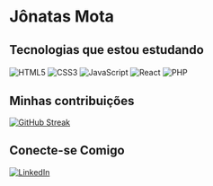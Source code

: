 # Jônatas Mota


## Tecnologias que estou estudando
#### 
![HTML5](https://img.shields.io/badge/HTML5-000?style=for-the-badge&logo=html5)
![CSS3](https://img.shields.io/badge/CSS3-000?style=for-the-badge&logo=css3&logoColor=264CE4)
![JavaScript](https://img.shields.io/badge/JavaScript-000?style=for-the-badge&logo=javascript)
![React](https://img.shields.io/badge/React-000?style=for-the-badge&logo=react)
![PHP](https://img.shields.io/badge/PhP-000?style=for-the-badge&logo=PHP)



## Minhas contribuições

[![GitHub Streak](https://streak-stats.demolab.com/?user=jondev97&theme=bear&background=000&border=30A3DC&dates=FFF)](https://git.io/streak-stats)
## Conecte-se Comigo

[![LinkedIn](https://img.shields.io/badge/LinkedIn-000?style=for-the-badge&logo=linkedin&logoColor=0E76A8)](https://www.linkedin.com/in/jonatas-mota-739b821b7/)


